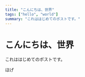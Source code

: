 ```yaml
---
title: "こんにちは、世界"
tags: ["hello", "world"]
summary: "これははじめてのポストです。"
---
```


# こんにちは、世界

これははじめてのポストです。

ほげ
